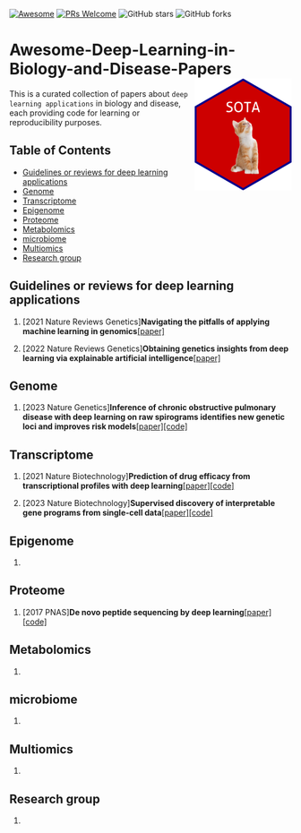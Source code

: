 [![Awesome](https://cdn.rawgit.com/sindresorhus/awesome/d7305f38d29fed78fa85652e3a63e154dd8e8829/media/badge.svg)](https://github.com/sindresorhus/awesome)
[![PRs Welcome](https://img.shields.io/badge/PRs-welcome-brightgreen.svg?style=flat-square)](http://makeapullrequest.com) ![GitHub stars](https://img.shields.io/github/stars/mumdark/Awesome-Deep-Learning-in-Biology-and-Disease-Papers?color=yellow&label=Stars) ![GitHub forks](https://img.shields.io/github/forks/mumdark/Awesome-Deep-Learning-in-Biology-and-Disease-Papers?color=blue&label=Forks) 

# Awesome-Deep-Learning-in-Biology-and-Disease-Papers <img src="./lattice1.png" align="right" height="200" />

This is a curated collection of papers about ``deep learning applications`` in biology and disease, each providing code for learning or reproducibility purposes.

## Table of Contents

- [Guidelines or reviews for deep learning applications](#guidelines-or-reviews-for-deep-learning-applications)
- [Genome](#genome)
- [Transcriptome](#transcriptome)
- [Epigenome](#epigenome)
- [Proteome](#proteome)
- [Metabolomics](#metabolomics)
- [microbiome](#microbiome)
- [Multiomics](#multiomics)
- [Research group](#research-group)

## Guidelines or reviews for deep learning applications
1. [2021 Nature Reviews Genetics]**Navigating the pitfalls of applying machine learning in genomics**[[paper]](https://doi.org/10.1038/s41576-021-00434-9)

2. [2022 Nature Reviews Genetics]**Obtaining genetics insights from deep learning via explainable artificial intelligence**[[paper]](https://doi.org/10.1038/s41576-022-00532-2)

## Genome
1. [2023 Nature Genetics]**Inference of chronic obstructive pulmonary disease with deep learning on raw spirograms identifies new genetic loci and improves risk models**[[paper]](https://doi.org/10.1038/s41588-023-01372-4)[[code]](https://github.com/Google-Health/genomics-research/tree/main/ml-based-copd)

## Transcriptome
1. [2021 Nature Biotechnology]**Prediction of drug efficacy from transcriptional profiles with deep learning**[[paper]](https://doi.org/10.1038/s41587-021-00946-z)[[code]](https://github.com/kekegg/DLEPS)

2. [2023 Nature Biotechnology]**Supervised discovery of interpretable gene programs from single-cell data**[[paper]](https://doi.org/10.1038/s41587-023-01940-3)[[code]](https://github.com/dpeerlab/spectra/)

## Epigenome
1. 

## Proteome
1.  [2017 PNAS]**De novo peptide sequencing by deep learning**[[paper]](https://doi.org/10.1073/pnas.1705691114)[[code]](https://github.com/nh2tran/DeepNovo)

## Metabolomics
1. 

## microbiome
1. 

## Multiomics
1. 

## Research group
1.